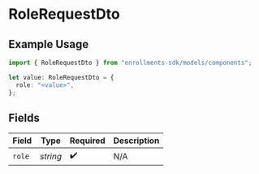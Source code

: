 # RoleRequestDto

## Example Usage

```typescript
import { RoleRequestDto } from "enrollments-sdk/models/components";

let value: RoleRequestDto = {
  role: "<value>",
};
```

## Fields

| Field              | Type               | Required           | Description        |
| ------------------ | ------------------ | ------------------ | ------------------ |
| `role`             | *string*           | :heavy_check_mark: | N/A                |